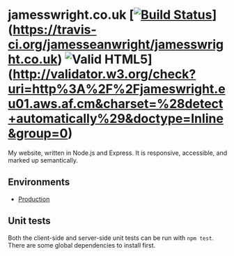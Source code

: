 # jamesswright.co.uk [[![Build Status](https://travis-ci.org/jamesseanwright/jamesswright.co.uk.svg)](https://travis-ci.org/jamesseanwright/jamesswright.co.uk)](https://travis-ci.org/jamesseanwright/jamesswright.co.uk) ![Valid HTML5](http://avaxusa.com/wp-content/themes/avaxusa/images/custom/html5-validated.png)](http://validator.w3.org/check?uri=http%3A%2F%2Fjameswright.eu01.aws.af.cm&charset=%28detect+automatically%29&doctype=Inline&group=0)

My website, written in Node.js and Express. It is responsive, accessible, and marked up semantically.

## Environments
* [Production](http://jamesswright.co.uk/)

## Unit tests
Both the client-side and server-side unit tests can be run with `npm test`. There are some global dependencies to install first.
